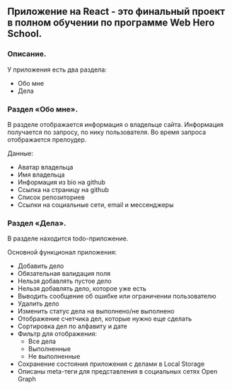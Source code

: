 ## Приложение на React - это финальный проект в полном обучении по программе Web Hero School.

### Описание.

У приложения есть два раздела:

- Обо мне
- Дела

### Раздел «Обо мне».
В разделе отображается информация о владельце сайта. Информация получается по запросу, по нику пользователя. Во время запроса отображается прелоудер.

Данные:
- Аватар владельца
- Имя владельца
- Информация из bio на github
- Ссылка на страницу на github
- Список репозиториев
- Ссылки на социальные сети, email и мессенджеры

### Раздел «Дела».
В разделе находится todo-приложение. 

Основной функционал приложения:

- Добавить дело
- Обязательная валидация поля
- Нельзя добавлять пустое дело
- Нельзя добавлять дело, которое уже есть
- Выводить сообщение об ошибке или ограничении пользователю
- Удалить дело
- Изменить статус дела на выполнено/не выполнено
- Отображение счетчика дел, которые нужно еще сделать
- Сортировка дел по алфавиту и дате
- Фильтр для отображения:
    * Все дела
    * Выполненные
    * Не выполненные
 - Сохранение состояния приложения с делами в Local Storage
 - Описаны meta-теги для представления в социальных сетях Open Graph